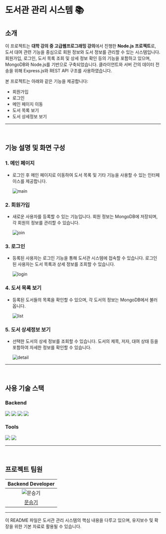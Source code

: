 # 도서관 관리 시스템 📚

## 소개

이 프로젝트는 **대학 강의 중 고급웹프로그래밍 강의**에서 진행한 **Node.js 프로젝트**로, 도서 대여 관련 기능을 중심으로 회원 정보와 도서 정보를 관리할 수 있는 시스템입니다. 회원가입, 로그인, 도서 목록 조회 및 상세 정보 확인 등의 기능을 포함하고 있으며, MongoDB와 Node.js를 기반으로 구축되었습니다. 클라이언트와 서버 간의 데이터 전송을 위해 Express.js와 REST API 구조를 사용하였습니다.

본 프로젝트는 아래와 같은 기능을 제공합니다:
- 회원가입
- 로그인
- 메인 페이지 이동
- 도서 목록 보기
- 도서 상세정보 보기

---

<br>

## 기능 설명 및 화면 구성

### 1. 메인 페이지
- 로그인 후 메인 페이지로 이동하여 도서 목록 및 기타 기능을 사용할 수 있는 인터페이스를 제공합니다.

  ![main](https://github.com/user-attachments/assets/173b0637-fba1-43d7-9e58-474e83da55f5)

### 2. 회원가입
- 새로운 사용자를 등록할 수 있는 기능입니다. 회원 정보는 MongoDB에 저장되며, 각 회원의 정보를 관리할 수 있습니다.

  ![join](https://github.com/user-attachments/assets/8c770dee-0cd5-49a7-a727-955f980614bb)

### 3. 로그인
- 등록된 사용자는 로그인 기능을 통해 도서관 시스템에 접속할 수 있습니다. 로그인된 사용자는 도서 목록과 상세 정보를 조회할 수 있습니다.

  ![login](https://github.com/user-attachments/assets/29dd2719-0c50-407f-8e38-1def80c472b6)

### 4. 도서 목록 보기
- 등록된 도서들의 목록을 확인할 수 있으며, 각 도서의 정보는 MongoDB에서 불러옵니다.

  ![list](https://github.com/user-attachments/assets/b9489bc5-5bca-4d36-b22a-3ed08a4981da)

### 5. 도서 상세정보 보기
- 선택한 도서의 상세 정보를 조회할 수 있습니다. 도서의 제목, 저자, 대여 상태 등을 포함하여 자세한 정보를 확인할 수 있습니다.

  ![detail](https://github.com/user-attachments/assets/8482329a-09af-4680-a2e3-cb945d59ab79)

---

<br>

## 사용 기술 스택

### Backend
<img src="https://img.shields.io/badge/Node.js-339933?style=for-the-badge&logo=Node.js&logoColor=white">
<img src="https://img.shields.io/badge/Express.js-000000?style=for-the-badge&logo=Express&logoColor=white">
<img src="https://img.shields.io/badge/MongoDB-47A248?style=for-the-badge&logo=MongoDB&logoColor=white">
<img src="https://img.shields.io/badge/EJS-ffbf00?style=for-the-badge&logo=EJS&logoColor=black">

### Tools
<img src="https://img.shields.io/badge/Github-181717?style=for-the-badge&logo=Github&logoColor=white">
<img src="https://img.shields.io/badge/Visual%20Studio%20Code-007ACC?style=for-the-badge&logo=visualstudiocode&logoColor=white">

---

<br>

## 프로젝트 팀원

| Backend Developer |
| :----------------: |
| ![문승기](https://github.com/seunggi-coding.png?size=120) |
| [문승기](https://github.com/seunggi-coding) |

---

이 README 파일은 도서관 관리 시스템의 핵심 내용을 다루고 있으며, 유지보수 및 확장을 위한 기본 자료로 활용될 수 있습니다.
